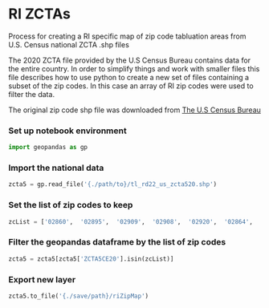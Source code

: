 # RI ZCTAs
Process for creating a RI specific map of zip code tabluation areas from U.S. Census national ZCTA .shp files

The 2020 ZCTA file provided by the U.S Census Bureau contains data for the entire country. In order to simplify things and work with smaller files this file describes how to use python to create a new set of files containing a subset of the zip codes. In this case an array of RI zip codes were used to filter the data.

The original zip code shp file was downloaded from [The U.S Census Bureau](https://www.census.gov/cgi-bin/geo/shapefiles/index.php?year=2020&layergroup=ZIP+Code+Tabulation+Areas)

### Set up notebook environment
``` python
import geopandas as gp

```
### Import the national data

```python
zcta5 = gp.read_file('{./path/to}/tl_rd22_us_zcta520.shp')

```
### Set the list of zip codes to keep

```python
zcList = ['02860',  '02895',  '02909',  '02908',  '02920',  '02864',  '02816',  '02907',  '02904',  '02893',  '02886',  '02919',  '02889',  '02861',  '02905',  '02906',  '02840',  '02852',  '02910',  '02879',  '02809',  '02863',  '02891',  '02914',  '02818',  '02888',  '02865',  '02871',  '02806',  '02842',  '02878',  '02911',  '02915',  '02917',  '02882',  '02903',  '02921',  '02896',  '02885',  '02916',  '02813',  '02857',  '02814',  '02859',  '02828',  '02881',  '02874',  '02817',  '02830',  '02822',  '02892',  '02825',  '02835',  '02832',  '02912',  '02831',  '02838',  '02837',  '02918',  '02804',  '02808',  '02827',  '02841',  '02898',  '02839',  '02812',  '02807',  '02833',  '02876',  '02858',  '02826',  '02894',  '02802',  '02875',  '02815',  '02829',  '02836',  '02872',  '02873',  '02823',  '02824']

```

### Filter the geopandas dataframe by the list of zip codes

```python
zcta5 = zcta5[zcta5['ZCTA5CE20'].isin(zcList)]

```

### Export new layer

```python
zcta5.to_file('{./save/path}/riZipMap')

```
